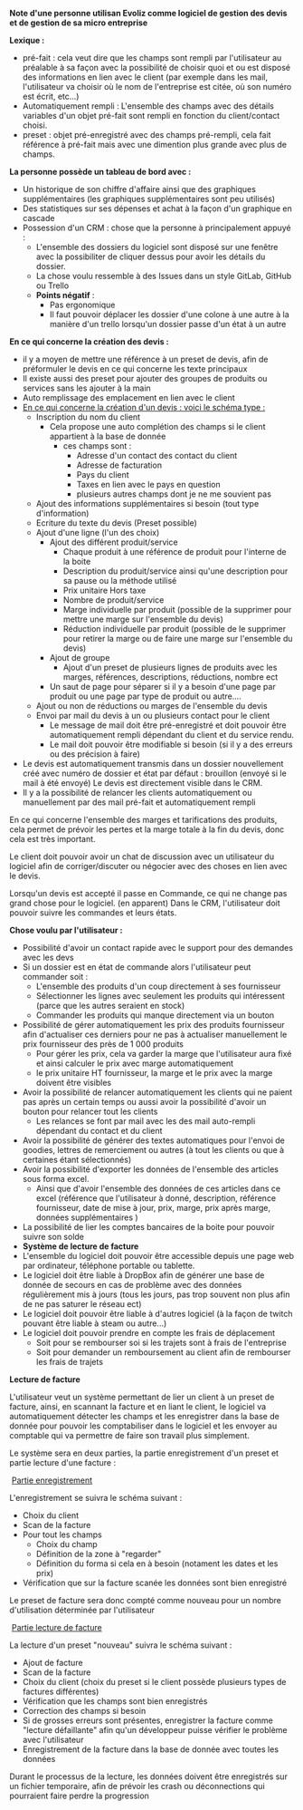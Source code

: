 **Note d'une personne utilisan Evoliz comme logiciel de gestion des devis et de gestion de sa micro entreprise**

**Lexique :**

- pré-fait : cela veut dire que les champs sont rempli par l'utilisateur au préalable à sa façon avec la possibilité de choisir quoi et ou est disposé des informations en lien avec le client (par exemple dans les mail, l'utilisateur va choisir où le nom de l'entreprise est citée, où son numéro est écrit, etc...)
- Automatiquement rempli : L'ensemble des champs avec des détails variables d'un objet pré-fait sont rempli en fonction du client/contact choisi.
- preset : objet pré-enregistré avec des champs pré-rempli, cela fait référence à pré-fait mais avec une dimention plus grande avec plus de champs.



**La personne possède un tableau de bord avec :**

- Un historique de son chiffre d'affaire ainsi que des graphiques supplémentaires (les graphiques supplémentaires sont peu utilisés)
- Des statistiques sur ses dépenses et achat à la façon d'un graphique en cascade
- Possession d'un CRM : chose que la personne à principalement appuyé :
  - L'ensemble des dossiers du logiciel sont disposé sur une fenêtre avec la possibiliter de cliquer dessus pour avoir les détails du dossier.
  - La chose voulu ressemble à des Issues dans un style GitLab, GitHub ou Trello
  - **Points négatif** :
    - Pas ergonomique 
    - Il faut pouvoir déplacer les dossier d'une colone à une autre à la manière d'un trello lorsqu'un dossier passe d'un état à un autre



**En ce qui concerne la création des devis :**

- il y a moyen de mettre une référence à un preset de devis, afin de préformuler le devis en ce qui concerne les texte principaux
- Il existe aussi des preset pour ajouter des groupes de produits ou services sans les ajouter à la main
- Auto remplissage des emplacement en lien avec le client
- <u>En ce qui concerne la création d'un devis : voici le schéma type :</u>
  - Inscription du nom du client
    - Cela propose une auto complétion des champs si le client appartient à la base de donnée
      - ces champs sont : 
        - Adresse d'un contact des contact du client
        - Adresse de facturation
        - Pays du client
        - Taxes en lien avec le pays en question
        - plusieurs autres champs dont je ne me souvient pas
  - Ajout des informations supplémentaires si besoin (tout type d'information)
  - Ecriture du texte du devis (Preset possible)
  - Ajout d'une ligne (l'un des choix)
    - Ajout des différent produit/service
      - Chaque produit à une référence de produit pour l'interne de la boite
      - Description du produit/service ainsi qu'une description pour sa pause ou la méthode utilisé
      - Prix unitaire Hors taxe
      - Nombre de produit/service
      - Marge individuelle par produit (possible de la supprimer pour mettre une marge sur l'ensemble du devis)
      - Réduction individuelle par produit (possible de le supprimer pour retirer la marge ou de faire une marge sur l'ensemble du devis)
    - Ajout de groupe 
      - Ajout d'un preset de plusieurs lignes de produits avec les marges, références, descriptions, réductions, nombre ect
    - Un saut de page pour séparer si il y a besoin d'une page par produit ou une page par type de produit ou autre....
  - Ajout ou non de réductions ou marges de l'ensemble du devis
  - Envoi par mail du devis à un ou plusieurs contact pour le client
    - Le message de mail doit être pré-enregistré et doit pouvoir être automatiquement rempli dépendant du client et du service rendu.
    - Le mail doit pouvoir être modifiable si besoin (si il y a des erreurs ou des précision à faire)
- Le devis est automatiquement transmis dans un dossier nouvellement créé avec numéro de dossier et état par défaut : brouillon (envoyé si le mail à été envoyé)
  Le devis est directement visible dans le CRM.
- Il y a la possibilité de relancer les clients automatiquement ou manuellement par des mail pré-fait et automatiquement rempli 

En ce qui concerne l'ensemble des marges et tarifications des produits, cela permet de prévoir les pertes et la marge totale à la fin du devis, donc cela est très important.

Le client doit pouvoir avoir un chat de discussion avec un utilisateur du logiciel afin de corriger/discuter ou négocier avec des choses en lien avec le devis.

Lorsqu'un devis est accepté il passe en Commande, ce qui ne change pas grand chose pour le logiciel. (en apparent)
Dans le CRM, l'utilisateur doit pouvoir suivre les commandes et leurs états.

**Chose voulu par l'utilisateur :**

- Possibilité d'avoir un contact rapide avec le support pour des demandes avec les devs
- Si un dossier est en état de commande alors l'utilisateur peut commander soit :
  - L'ensemble des produits d'un coup directement à ses fournisseur
  - Sélectionner les lignes avec seulement les produits qui intéressent (parce que les autres seraient en stock)
  - Commander les produits qui manque directement via un bouton
- Possibilité de gérer automatiquement les prix des produits fournisseur afin d'actualiser ces derniers pour ne pas à actualiser manuellement le prix fournisseur des près de 1 000 produits
  - Pour gérer les prix, cela va garder la marge que l'utilisateur aura fixé et ainsi calculer le prix avec marge automatiquement
  - le prix unitaire HT fournisseur, la marge et le prix avec la marge doivent être visibles
- Avoir la possibilité de relancer automatiquement les clients qui ne paient pas après un certain temps ou aussi avoir la possibilité d'avoir un bouton pour relancer tout les clients 
  - Les relances se font par mail avec les des mail auto-rempli dépendant du contact et du client
- Avoir la possibilité de générer des textes automatiques pour l'envoi de goodies, lettres de remerciement ou autres (à tout les clients ou que à certaines étant sélectionnés)
- Avoir la possibilité d'exporter les données de l'ensemble des articles sous forma excel.
  - Ainsi que d'avoir l'ensemble des données de ces articles dans ce excel (référence que l'utilisateur à donné, description, référence fournisseur, date de mise à jour, prix, marge, prix après marge, données supplémentaires )
- La possibilité de lier les comptes bancaires de la boite pour pouvoir suivre son solde
- **Système de lecture de facture**
- L'ensemble du logiciel doit pouvoir être accessible depuis une page web par ordinateur, téléphone portable ou tablette.
- Le logiciel doit être liable à DropBox afin de générer une base de donnée de secours en cas de problème avec des données régulièrement mis à jours (tous les jours, pas trop souvent non plus afin de ne pas saturer le réseau ect)
- Le logiciel doit pouvoir être liable à d'autres logiciel (à la façon de twitch pouvant être liable à steam ou autre...)
- Le logiciel doit pouvoir prendre en compte les frais de déplacement 
  - Soit pour se rembourser soi si les trajets sont à frais de l'entreprise
  - Soit pour demander un remboursement au client afin de rembourser les frais de trajets



**Lecture de facture**

L'utilisateur veut un système permettant de lier un client à un preset de facture, ainsi, en scannant la facture et en liant le client, le logiciel va automatiquement détecter les champs et les enregistrer dans la base de donnée pour pouvoir les comptabiliser dans le logiciel et les envoyer au comptable qui va permettre de faire son travail plus simplement.

Le système sera en deux parties, la partie enregistrement d'un preset et partie lecture d'une facture :

​	<u>Partie enregistrement</u>

L'enregistrement se suivra le schéma suivant :

- Choix du client
- Scan de la facture
- Pour tout les champs
  - Choix du champ
  - Définition de la zone à "regarder"
  - Définition du forma si cela en à besoin (notament les dates et les prix)
- Vérification que sur la facture scanée les données sont bien enregistré

Le preset de facture sera donc compté comme nouveau pour un nombre d'utilisation déterminée par l'utilisateur

​	<u>Partie lecture de facture</u>

La lecture d'un preset "nouveau" suivra le schéma suivant :

- Ajout de facture
- Scan de la facture
- Choix du client (choix du preset si le client possède plusieurs types de factures différentes)
- Vérification que les champs sont bien enregistrés
- Correction des champs si besoin
- Si de grosses erreurs sont présentes, enregistrer la facture comme "lecture défaillante" afin qu'un développeur puisse vérifier le problème avec l'utilisateur
- Enregistrement de la facture dans la base de donnée avec toutes les données

Durant le processus de la lecture, les données doivent être enregistrés sur un fichier temporaire, afin de prévoir les crash ou déconnections qui pourraient faire perdre la progression

